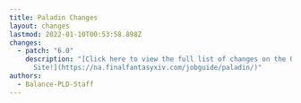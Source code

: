 ```yaml
---
title: Paladin Changes
layout: changes
lastmod: 2022-01-10T00:53:58.898Z
changes:
  - patch: "6.0"
    description: "[Click here to view the full list of changes on the Official
      Site!](https://na.finalfantasyxiv.com/jobguide/paladin/)"
authors:
  - Balance-PLD-Staff
---
```

